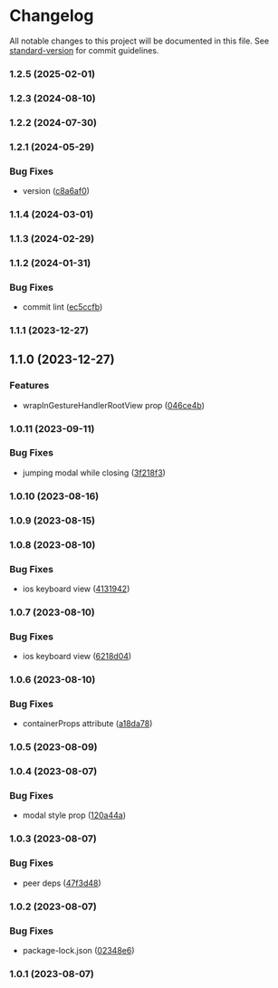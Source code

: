 # Changelog

All notable changes to this project will be documented in this file. See [standard-version](https://github.com/conventional-changelog/standard-version) for commit guidelines.

### 1.2.5 (2025-02-01)

### 1.2.3 (2024-08-10)

### 1.2.2 (2024-07-30)

### 1.2.1 (2024-05-29)


### Bug Fixes

* version ([c8a6af0](https://github.com/birdwingo/react-native-swipe-modal/commit/c8a6af04a2f86bfa0cfba50fdc63417f2a73f6ba))

### 1.1.4 (2024-03-01)

### 1.1.3 (2024-02-29)

### 1.1.2 (2024-01-31)


### Bug Fixes

* commit lint ([ec5ccfb](https://github.com/birdwingo/react-native-swipe-modal/commit/ec5ccfb1544bd6cb409bdd191363a734d8f63b50))

### 1.1.1 (2023-12-27)

## 1.1.0 (2023-12-27)


### Features

* wrapInGestureHandlerRootView prop ([046ce4b](https://github.com/birdwingo/react-native-swipe-modal/commit/046ce4b5912c11a0c077b294d13a5e347c624467))

### 1.0.11 (2023-09-11)


### Bug Fixes

* jumping modal while closing ([3f218f3](https://github.com/birdwingo/react-native-swipe-modal/commit/3f218f3b7a67d6401a0afdc9a1bcf59634e0eeb7))

### 1.0.10 (2023-08-16)

### 1.0.9 (2023-08-15)

### 1.0.8 (2023-08-10)


### Bug Fixes

* ios keyboard view ([4131942](https://github.com/birdwingo/react-native-swipe-modal/commit/4131942ced2136e98e28826e82b8a3067bc435bc))

### 1.0.7 (2023-08-10)


### Bug Fixes

* ios keyboard view ([6218d04](https://github.com/birdwingo/react-native-swipe-modal/commit/6218d0453dbd6c201ddea512ddb9e14bd9211ff3))

### 1.0.6 (2023-08-10)


### Bug Fixes

* containerProps attribute ([a18da78](https://github.com/birdwingo/react-native-swipe-modal/commit/a18da78b333863d851d1b57f8315bc8a85a3bf23))

### 1.0.5 (2023-08-09)

### 1.0.4 (2023-08-07)


### Bug Fixes

* modal style prop ([120a44a](https://github.com/birdwingo/react-native-swipe-modal/commit/120a44a1a4be0fbe28169ffeb793a734ad25cffc))

### 1.0.3 (2023-08-07)


### Bug Fixes

* peer deps ([47f3d48](https://github.com/birdwingo/react-native-swipe-modal/commit/47f3d48da9faf9c853d3d2c24e441d732e6a86bf))

### 1.0.2 (2023-08-07)


### Bug Fixes

* package-lock.json ([02348e6](https://github.com/birdwingo/react-native-swipe-modal/commit/02348e635c5f852a23623b2472543763fa5664ad))

### 1.0.1 (2023-08-07)
